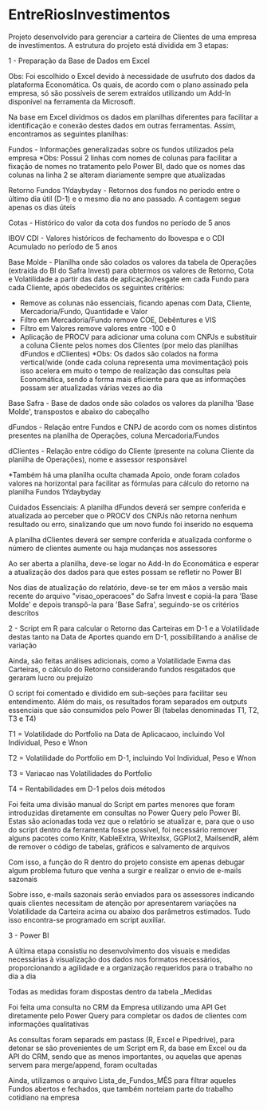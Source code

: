 # EntreRiosInvestimentos

Projeto desenvolvido para gerenciar a carteira de Clientes de uma empresa de investimentos. A estrutura do projeto está dividida em 3 etapas:

1 - Preparação da Base de Dados em Excel

Obs: Foi escolhido o Excel devido à necessidade de usufruto dos dados da plataforma Economática. Os quais, de acordo com o plano assinado pela empresa, só são possíveis de serem extraídos utilizando um Add-In disponível na ferramenta da Microsoft.

Na base em Excel dividmos os dados em planilhas diferentes para facilitar a identificação e conexão destes dados em outras ferramentas. Assim, encontramos as seguintes planilhas:

Fundos - Informações generalizadas sobre os fundos utilizados pela empresa
  *Obs: Possui 2 linhas com nomes de colunas para facilitar a fixação de nomes no tratamento pelo Power BI, dado que os nomes das colunas na linha 2 se alteram diariamente sempre que atualizadas

Retorno Fundos 1Ydaybyday - Retornos dos fundos no período entre o último dia útil (D-1) e o mesmo dia no ano passado. A contagem segue apenas os dias úteis

Cotas - Histórico do valor da cota dos fundos no período de 5 anos

IBOV CDI - Valores históricos de fechamento do Ibovespa e o CDI Acumulado no período de 5 anos

Base Molde - Planilha onde são colados os valores da tabela de Operações (extraída do BI do Safra Invest) para obtermos os valores de Retorno,  Cota e Volatilidade a partir das data de aplicação/resgate em cada Fundo para cada Cliente, após obedecidos os seguintes critérios:
  - Remove as colunas não essenciais, ficando apenas com Data, Cliente, Mercadoria/Fundo, Quantidade e Valor
  - Filtro em Mercadoria/Fundo remove COE, Debêntures e VIS
  - Filtro em Valores remove valores entre -100 e 0
  - Aplicação de PROCV para adicionar uma coluna com CNPJs e substituir a coluna Cliente pelos nomes dos Clientes (por meio das planilhas dFundos e dClientes)
*Obs: Os dados são colados na forma vertical/wide (onde cada coluna representa uma movimentação) pois isso acelera em muito o tempo de realização das consultas pela Economática, sendo a forma mais eficiente para que as informações possam ser atualizadas várias vezes ao dia

Base Safra - Base de dados onde são colados os valores da planilha 'Base Molde', transpostos e abaixo do cabeçalho

dFundos - Relação entre Fundos e CNPJ de acordo com os nomes distintos presentes na planilha de Operações, coluna Mercadoria/Fundos

dClientes - Relação entre código do Cliente (presente na coluna Cliente da planilha de Operações), nome e assessor responsável

*Também há uma planilha oculta chamada Apoio, onde foram colados valores na horizontal para facilitar as fórmulas para cálculo do retorno na planilha Fundos 1Ydaybyday

Cuidados Essenciais: A planilha dFundos deverá ser sempre conferida e atualizada ao perceber que o PROCV dos CNPJs não retorna nenhum resultado ou erro, sinalizando que um novo fundo foi inserido no esquema

A planilha dClientes deverá ser sempre conferida e atualizada conforme o número de clientes aumente ou haja mudanças nos assessores

Ao ser aberta a planilha, deve-se logar no Add-In do Economática e esperar a atualização dos dados para que estes possam se refletir no Power BI

Nos dias de atualização do relatório, deve-se ter em mãos a versão mais recente do arquivo "visao_operacoes" do Safra Invest e copiá-la para 'Base Molde' e depois transpô-la para 'Base Safra', seguindo-se os critérios descritos

2 - Script em R para calcular o Retorno das Carteiras em D-1 e a Volatilidade destas tanto na Data de Aportes quando em D-1, possibilitando a análise de variação

Ainda, são feitas análises adicionais, como a Volatilidade Ewma das Carteiras, o cálculo do Retorno considerando fundos resgatados que geraram lucro ou prejuízo

O script foi comentado e dividido em sub-seções para facilitar seu entendimento. Além do mais, os resultados foram separados em outputs essenciais que são consumidos pelo Power BI (tabelas denominadas T1, T2, T3 e T4)

T1 = Volatilidade do Portfolio na Data de Aplicacaoo, incluindo Vol Individual, Peso e Wnon

T2 = Volatilidade do Portfolio em D-1, incluindo Vol Individual, Peso e Wnon

T3 = Variacao nas Volatilidades do Portfolio 

T4 = Rentabilidades em D-1 pelos dois métodos

Foi feita uma divisão manual do Script em partes menores que foram introduzidas diretamente em consultas no Power Query pelo Power BI. Estas são acionadas toda vez que o relatório se atualizar e, para que o uso do script dentro da ferramenta fosse possível, foi necessário remover alguns pacotes como Knitr, KableExtra, Writexlsx, GGPlot2, MailsendR, além de remover o código de tabelas, gráficos e salvamento de arquivos

Com isso, a função do R dentro do projeto consiste em apenas debugar algum problema futuro que venha a surgir e realizar o envio de e-mails sazonais

Sobre isso, e-mails sazonais serão enviados para os assessores indicando quais clientes necessitam de atenção por apresentarem variações na Volatilidade da Carteira acima ou abaixo dos parâmetros estimados. Tudo isso encontra-se programado em script auxiliar.

3 - Power BI

A última etapa consistiu no desenvolvimento dos visuais e medidas necessárias à visualização dos dados nos formatos necessários, proporcionando a agilidade e a organização requeridos para o trabalho no dia a dia

Todas as medidas foram dispostas dentro da tabela _Medidas

Foi feita uma consulta no CRM da Empresa utilizando uma API Get diretamente pelo Power Query para completar os dados de clientes com informações qualitativas

As consultas foram separads em pastass (R, Excel e Pipedrive), para detonar se são provenientes de um Script em R, da base em Excel ou da API do CRM, sendo que as menos importantes, ou aquelas que apenas servem para merge/append, foram ocultadas

Ainda, utilizamos o arquivo Lista_de_Fundos_MÊS para filtrar aqueles Fundos abertos e fechados, que também norteiam parte do trabalho cotidiano na empresa

